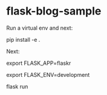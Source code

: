# flask-blog-sample

Run a virtual env and next: 

pip install -e .

Next:

export FLASK_APP=flaskr

export FLASK_ENV=development

flask run
